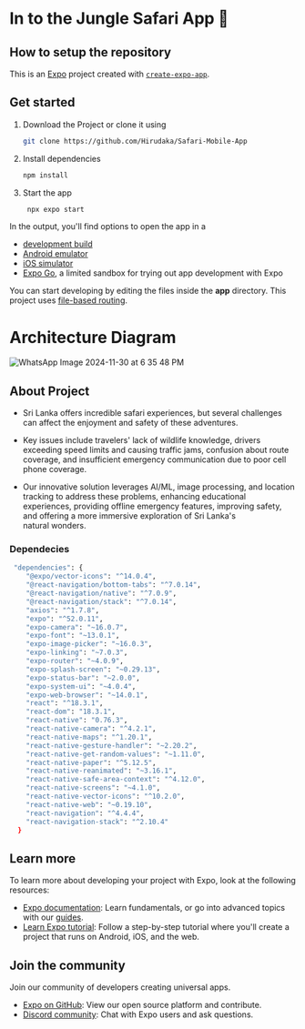 # In to the Jungle Safari App 🐆
## How to setup the repository

This is an [Expo](https://expo.dev) project created with [`create-expo-app`](https://www.npmjs.com/package/create-expo-app).

## Get started
1. Download the Project or clone it using
   ```bash
   git clone https://github.com/Hirudaka/Safari-Mobile-App
   ```
   
2. Install dependencies

   ```bash
   npm install
   ```

3. Start the app

   ```bash
    npx expo start
   ```

In the output, you'll find options to open the app in a

- [development build](https://docs.expo.dev/develop/development-builds/introduction/)
- [Android emulator](https://docs.expo.dev/workflow/android-studio-emulator/)
- [iOS simulator](https://docs.expo.dev/workflow/ios-simulator/)
- [Expo Go](https://expo.dev/go), a limited sandbox for trying out app development with Expo

You can start developing by editing the files inside the **app** directory. This project uses [file-based routing](https://docs.expo.dev/router/introduction).


# Architecture Diagram 
![WhatsApp Image 2024-11-30 at 6 35 48 PM](https://github.com/user-attachments/assets/af32a280-621a-4dd7-8824-8471ef5d0821)

## About Project

- Sri Lanka offers incredible safari experiences, but several challenges can affect the enjoyment and safety of these adventures. 

- Key issues include travelers' lack of wildlife knowledge, drivers exceeding speed limits and causing traffic jams, confusion about route coverage, and insufficient emergency communication due to poor cell phone coverage. 

- Our innovative solution leverages AI/ML, image processing, and location tracking to address these problems, enhancing educational experiences, providing offline emergency features, improving safety, and offering a more immersive exploration of Sri Lanka's natural wonders.

### Dependecies
```bash
 "dependencies": {
    "@expo/vector-icons": "^14.0.4",
    "@react-navigation/bottom-tabs": "^7.0.14",
    "@react-navigation/native": "^7.0.9",
    "@react-navigation/stack": "^7.0.14",
    "axios": "^1.7.8",
    "expo": "^52.0.11",
    "expo-camera": "~16.0.7",
    "expo-font": "~13.0.1",
    "expo-image-picker": "~16.0.3",
    "expo-linking": "~7.0.3",
    "expo-router": "~4.0.9",
    "expo-splash-screen": "~0.29.13",
    "expo-status-bar": "~2.0.0",
    "expo-system-ui": "~4.0.4",
    "expo-web-browser": "~14.0.1",
    "react": "^18.3.1",
    "react-dom": "18.3.1",
    "react-native": "0.76.3",
    "react-native-camera": "^4.2.1",
    "react-native-maps": "^1.20.1",
    "react-native-gesture-handler": "~2.20.2",
    "react-native-get-random-values": "~1.11.0",
    "react-native-paper": "^5.12.5",
    "react-native-reanimated": "~3.16.1",
    "react-native-safe-area-context": "^4.12.0",
    "react-native-screens": "~4.1.0",
    "react-native-vector-icons": "^10.2.0",
    "react-native-web": "~0.19.10",
    "react-navigation": "^4.4.4",
    "react-navigation-stack": "^2.10.4"
  }
```


## Learn more

To learn more about developing your project with Expo, look at the following resources:

- [Expo documentation](https://docs.expo.dev/): Learn fundamentals, or go into advanced topics with our [guides](https://docs.expo.dev/guides).
- [Learn Expo tutorial](https://docs.expo.dev/tutorial/introduction/): Follow a step-by-step tutorial where you'll create a project that runs on Android, iOS, and the web.

## Join the community

Join our community of developers creating universal apps.

- [Expo on GitHub](https://github.com/expo/expo): View our open source platform and contribute.
- [Discord community](https://chat.expo.dev): Chat with Expo users and ask questions.






